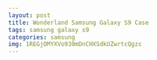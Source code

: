 ```yaml
---
layout: post
title: Wonderland Samsung Galaxy S9 Case
tags: samsung galaxy s9
categories: samsung
img: 1REGjOMYXVo930mDnCHXSdkUZwrtcQgzc
---
```

